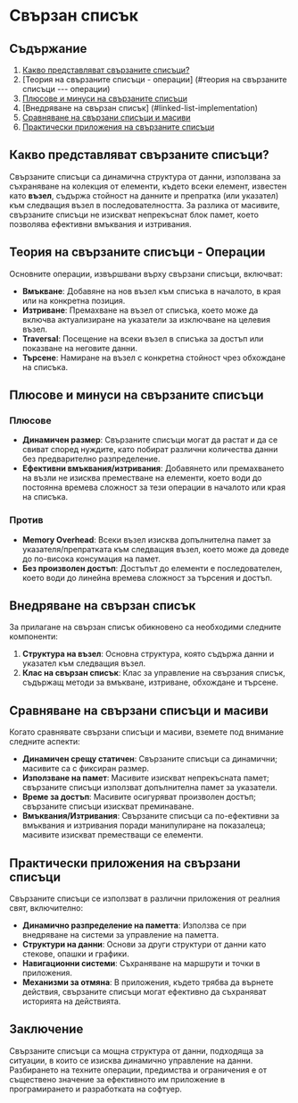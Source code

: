 # Свързан списък

## Съдържание
1. [Какво представляват свързаните списъци?](#what-are-linked-lists)
2. [Теория на свързаните списъци - операции] (#теория на свързаните списъци --- операции)
3. [Плюсове и минуси на свързаните списъци](#pros-and-cons-of-linked-lists)
4. [Внедряване на свързан списък] (#linked-list-implementation)
5. [Сравняване на свързани списъци и масиви](#comparing-linked-lists-and-arrays)
6. [Практически приложения на свързаните списъци](#practical-applications-of-linked-lists)

## Какво представляват свързаните списъци?
Свързаните списъци са динамична структура от данни, използвана за съхраняване на колекция от елементи, където всеки елемент, известен като **възел**, съдържа стойност на данните и препратка (или указател) към следващия възел в последователността. За разлика от масивите, свързаните списъци не изискват непрекъснат блок памет, което позволява ефективни вмъквания и изтривания.

## Теория на свързаните списъци - Операции
Основните операции, извършвани върху свързани списъци, включват:

- **Вмъкване**: Добавяне на нов възел към списъка в началото, в края или на конкретна позиция.
- **Изтриване**: Премахване на възел от списъка, което може да включва актуализиране на указатели за изключване на целевия възел.
- **Traversal**: Посещение на всеки възел в списъка за достъп или показване на неговите данни.
- **Търсене**: Намиране на възел с конкретна стойност чрез обхождане на списъка.

## Плюсове и минуси на свързаните списъци
### Плюсове
- **Динамичен размер**: Свързаните списъци могат да растат и да се свиват според нуждите, като побират различни количества данни без предварително разпределение.
- **Ефективни вмъквания/изтривания**: Добавянето или премахването на възли не изисква преместване на елементи, което води до постоянна времева сложност за тези операции в началото или края на списъка.

### Против
- **Memory Overhead**: Всеки възел изисква допълнителна памет за указателя/препратката към следващия възел, което може да доведе до по-висока консумация на памет.
- **Без произволен достъп**: Достъпът до елементи е последователен, което води до линейна времева сложност за търсения и достъп.

## Внедряване на свързан списък
За прилагане на свързан списък обикновено са необходими следните компоненти:

1. **Структура на възел**: Основна структура, която съдържа данни и указател към следващия възел.
2. **Клас на свързан списък**: Клас за управление на свързания списък, съдържащ методи за вмъкване, изтриване, обхождане и търсене.

## Сравняване на свързани списъци и масиви
Когато сравнявате свързани списъци и масиви, вземете под внимание следните аспекти:

- **Динамичен срещу статичен**: Свързаните списъци са динамични; масивите са с фиксиран размер.
- **Използване на памет**: Масивите изискват непрекъсната памет; свързаните списъци използват допълнителна памет за указатели.
- **Време за достъп**: Масивите осигуряват произволен достъп; свързаните списъци изискват преминаване.
- **Вмъквания/Изтривания**: Свързаните списъци са по-ефективни за вмъквания и изтривания поради манипулиране на показалеца; масивите изискват преместващи се елементи.

## Практически приложения на свързани списъци
Свързаните списъци се използват в различни приложения от реалния свят, включително:

- **Динамично разпределение на паметта**: Използва се при внедряване на системи за управление на паметта.
- **Структури на данни**: Основи за други структури от данни като стекове, опашки и графики.
- **Навигационни системи**: Съхраняване на маршрути и точки в приложения.
- **Механизми за отмяна**: В приложения, където трябва да върнете действия, свързаните списъци могат ефективно да съхраняват историята на действията.

## Заключение
Свързаните списъци са мощна структура от данни, подходяща за ситуации, в които се изисква динамично управление на данни. Разбирането на техните операции, предимства и ограничения е от съществено значение за ефективното им приложение в програмирането и разработката на софтуер.
